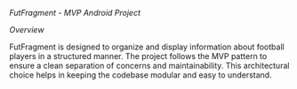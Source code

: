 *FutFragment - MVP Android Project*

*Overview*

FutFragment is designed to organize and display information about football players in a structured manner. The project follows the MVP pattern to ensure a clean separation of concerns and maintainability. This architectural choice helps in keeping the codebase modular and easy to understand.
